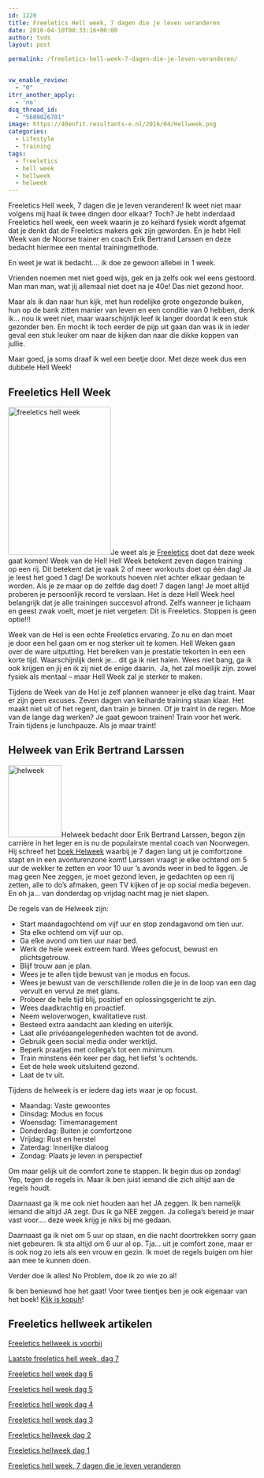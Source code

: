```yaml
---
id: 1220
title: Freeletics Hell week, 7 dagen die je leven veranderen
date: 2016-04-10T08:33:16+00:00
author: tvds
layout: post

permalink: /freeletics-hell-week-7-dagen-die-je-leven-veranderen/


vw_enable_review:
  - "0"
itrr_another_apply:
  - 'no'
dsq_thread_id:
  - "5609026701"
image: https://40enfit.resultants-e.nl/2016/04/Hellweek.png
categories:
  - Lifestyle
  - Training
tags:
  - freeletics
  - hell week
  - hellweek
  - helweek
---
```

Freeletics Hell week, 7 dagen die je leven veranderen! Ik weet niet maar volgens mij haal ik twee dingen door elkaar? Toch? Je hebt inderdaad Freeletics hell week, een week waarin je zo keihard fysiek wordt afgemat dat je denkt dat de Freeletics makers gek zijn geworden. En je hebt Hell Week van de Noorse trainer en coach Erik Bertrand Larssen en deze bedacht hiermee een mental trainingmethode.

En weet je wat ik bedacht&#8230;. ik doe ze gewoon allebei in 1 week.<!--more-->

Vrienden noemen met niet goed wijs, gek en ja zelfs ook wel eens gestoord. Man man man, wat jij allemaal niet doet na je 40e! Das niet gezond hoor.

Maar als ik dan naar hun kijk, met hun redelijke grote ongezonde buiken, hun op de bank zitten manier van leven en een conditie van 0 hebben, denk ik&#8230; nou ik weet niet, maar waarschijnlijk leef ik langer doordat ik een stuk gezonder ben. En mocht ik toch eerder de pijp uit gaan dan was ik in ieder geval een stuk leuker om naar de kijken dan naar die dikke koppen van jullie.

Maar goed, ja soms draaf ik wel een beetje door. Met deze week dus een dubbele Hell Week!

## Freeletics Hell Week

<img class="alignleft wp-image-1222 size-medium" title="freeletics hell week" src="https://40enfit.resultants-e.nl/2016/04/freeletics-hell-week-208x300.png" alt="freeletics hell week" width="208" height="300" srcset="https://40enfit.resultants-e.nl/2016/04/freeletics-hell-week-208x300.png 208w, https://40enfit.resultants-e.nl/2016/04/freeletics-hell-week.png 640w" sizes="(max-width: 208px) 100vw, 208px" />Je weet als je <a href="https://www.freeletics.com/r/6595686" target="_blank">Freeletics</a> doet dat deze week gaat komen! Week van de Hel! Hell Week betekent zeven dagen training op een rij. Dit betekent dat je vaak 2 of meer workouts doet op één dag! Ja je leest het goed 1 dag! De workouts hoeven niet achter elkaar gedaan te worden. Als je ze maar op de zelfde dag doet! 7 dagen lang! Je moet altijd proberen je persoonlijk record te verslaan. Het is deze Hell Week heel belangrijk dat je alle trainingen succesvol afrond. Zelfs wanneer je lichaam en geest zwak voelt, moet je niet vergeten: Dit is Freeletics. Stoppen is geen optie!!!

Week van de Hel is een echte Freeletics ervaring. Zo nu en dan moet je door een hel gaan om er nog sterker uit te komen. Hell Weken gaan over de ware uitputting. Het bereiken van je prestatie tekorten in een een korte tijd. Waarschijnlijk denk je&#8230; dit ga ik niet halen. Wees niet bang, ga ik ook krijgen en jij en ik zij niet de enige daarin.  Ja, het zal moeilijk zijn. zowel fysiek als mentaal &#8211; maar Hell Week zal je sterker te maken.

Tijdens de Week van de Hel je zelf plannen wanneer je elke dag traint. Maar er zijn geen excuses. Zeven dagen van keiharde training staan klaar. Het maakt niet uit of het regent, dan train je binnen. Of je traint in de regen. Moe van de lange dag werken? Je gaat gewoon trainen! Train voor het werk. Train tijdens je lunchpauze. Als je maar traint!

## Helweek van Erik Bertrand Larssen

<img class="alignleft wp-image-1223 " title="helweek" src="https://40enfit.resultants-e.nl/2016/04/helweek-221x300.jpg" alt="helweek" width="108" height="146" srcset="https://40enfit.resultants-e.nl/2016/04/helweek-221x300.jpg 221w, https://40enfit.resultants-e.nl/2016/04/helweek.jpg 550w" sizes="(max-width: 108px) 100vw, 108px" />Helweek bedacht door Erik Bertrand Larssen, begon zijn carrière in het leger en is nu de populairste mental coach van Noorwegen. Hij schreef het <a href="https://partner.bol.com/click/click?p=2&t=url&s=33431&f=TXL&url=https%3A%2F%2Fwww.bol.com%2Fnl%2Fp%2Fhelweek%2F9200000034767582%2F&name=Helweek%2C%20Erik%20Bertrand%20Larssen" target="_blank">boek Helweek</a> waarbij je 7 dagen lang uit je comfortzone stapt en in een avonturenzone komt! Larssen vraagt je elke ochtend om 5 uur de wekker te zetten en voor 10 uur &#8217;s avonds weer in bed te liggen. Je mag geen Nee zeggen, je moet gezond leven, je gedachten op een rij zetten, alle to do&#8217;s afmaken, geen TV kijken of je op social media begeven. En oh ja&#8230; van donderdag op vrijdag nacht mag je niet slapen.

De regels van de Helweek zijn:

  * Start maandagochtend om vijf uur en stop zondagavond om tien uur.
  * Sta elke ochtend om vijf uur op.
  * Ga elke avond om tien uur naar bed.
  * Werk de hele week extreem hard. Wees gefocust, bewust en plichtsgetrouw.
  * Blijf trouw aan je plan.
  * Wees je te allen tijde bewust van je modus en focus.
  * Wees je bewust van de verschillende rollen die je in de loop van een dag vervult en vervul ze met glans.
  * Probeer de hele tijd blij, positief en oplossingsgericht te zijn.
  * Wees daadkrachtig en proactief.
  * Neem weloverwogen, kwalitatieve rust.
  * Besteed extra aandacht aan kleding en uiterlijk.
  * Laat alle privéaangelegenheden wachten tot de avond.
  * Gebruik geen social media onder werktijd.
  * Beperk praatjes met collega&#8217;s tot een minimum.
  * Train minstens één keer per dag, het liefst &#8217;s ochtends.
  * Eet de hele week uitsluitend gezond.
  * Laat de tv uit.

Tijdens de helweek is er iedere dag iets waar je op focust.

  * Maandag: Vaste gewoontes
  * Dinsdag: Modus en focus
  * Woensdag: Timemanagement
  * Donderdag: Buiten je comfortzone
  * Vrijdag: Rust en herstel
  * Zaterdag: Innerlijke dialoog
  * Zondag: Plaats je leven in perspectief

Om maar gelijk uit de comfort zone te stappen. Ik begin dus op zondag! Yep, tegen de regels in. Maar ik ben juist iemand die zich altijd aan de regels houdt.

Daarnaast ga ik me ook niet houden aan het JA zeggen. Ik ben namelijk iemand die altijd JA zegt. Dus ik ga NEE zeggen. Ja collega&#8217;s bereid je maar vast voor&#8230;. deze week krijg je niks bij me gedaan.

Daarnaast ga ik niet om 5 uur op staan, en die nacht doortrekken sorry gaan niet gebeuren. Ik sta altijd om 6 uur al op. Tja&#8230; uit je comfort zone, maar er is ook nog zo iets als een vrouw en gezin. Ik moet de regels buigen om hier aan mee te kunnen doen.

Verder doe ik alles! No Problem, doe ik zo wie zo al!

Ik ben benieuwd hoe het gaat! Voor twee tientjes ben je ook eigenaar van het boek! <a href="https://partner.bol.com/click/click?p=2&t=url&s=33431&f=TXL&url=https%3A%2F%2Fwww.bol.com%2Fnl%2Fp%2Fhelweek%2F9200000034767582%2F&name=Helweek%2C%20Erik%20Bertrand%20Larssen" target="_blank">Klik is kopuh</a>!

## Freeletics hellweek artikelen

[Freeletics hellweek is voorbij](https://40enfit.nl/freeletics-hellweek-is-voorbij/)
  
[Laatste freeletics hell week, dag 7](https://40enfit.nl/laatste-freeletics-hell-week-dag-7/)
  
[Freeletics hell week dag 6](https://40enfit.nl/freeletics-hell-week-dag-6/)
  
[Freeletics hell week dag 5](https://40enfit.nl/freeletics-hell-week-dag-5/)
  
[Freeletics hell week dag 4](https://40enfit.nl/freeletics-hell-week-dag-4/)
  
[Freeletics hell week dag 3](https://40enfit.nl/freeletics-hell-week-dag-3/)
  
[Freeletics hellweek dag 2](https://40enfit.nl/freeletics-hellweek-dag-2/)
  
[Freeletics hellweek dag 1](https://40enfit.nl/freeletics-hellweek-dag-1/)
  
[Freeletics hell week, 7 dagen die je leven veranderen](https://40enfit.nl/freeletics-hell-week-7-dagen-die-je-leven-veranderen/)